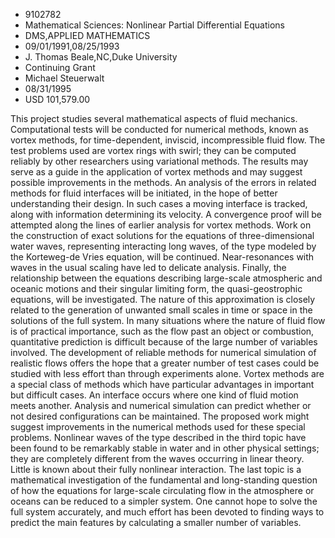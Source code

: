 
* 9102782
* Mathematical Sciences: Nonlinear Partial Differential Equations
* DMS,APPLIED MATHEMATICS
* 09/01/1991,08/25/1993
* J. Thomas Beale,NC,Duke University
* Continuing Grant
* Michael Steuerwalt
* 08/31/1995
* USD 101,579.00

This project studies several mathematical aspects of fluid mechanics.
Computational tests will be conducted for numerical methods, known as vortex
methods, for time-dependent, inviscid, incompressible fluid flow. The test
problems used are vortex rings with swirl; they can be computed reliably by
other researchers using variational methods. The results may serve as a guide in
the application of vortex methods and may suggest possible improvements in the
methods. An analysis of the errors in related methods for fluid interfaces will
be initiated, in the hope of better understanding their design. In such cases a
moving interface is tracked, along with information determining its velocity. A
convergence proof will be attempted along the lines of earlier analysis for
vortex methods. Work on the construction of exact solutions for the equations of
three-dimensional water waves, representing interacting long waves, of the type
modeled by the Korteweg-de Vries equation, will be continued. Near-resonances
with waves in the usual scaling have led to delicate analysis. Finally, the
relationship between the equations describing large-scale atmospheric and
oceanic motions and their singular limiting form, the quasi-geostrophic
equations, will be investigated. The nature of this approximation is closely
related to the generation of unwanted small scales in time or space in the
solutions of the full system. In many situations where the nature of fluid flow
is of practical importance, such as the flow past an object or combustion,
quantitative prediction is difficult because of the large number of variables
involved. The development of reliable methods for numerical simulation of
realistic flows offers the hope that a greater number of test cases could be
studied with less effort than through experiments alone. Vortex methods are a
special class of methods which have particular advantages in important but
difficult cases. An interface occurs where one kind of fluid motion meets
another. Analysis and numerical simulation can predict whether or not desired
configurations can be maintained. The proposed work might suggest improvements
in the numerical methods used for these special problems. Nonlinear waves of the
type described in the third topic have been found to be remarkably stable in
water and in other physical settings; they are completely different from the
waves occurring in linear theory. Little is known about their fully nonlinear
interaction. The last topic is a mathematical investigation of the fundamental
and long-standing question of how the equations for large-scale circulating flow
in the atmosphere or oceans can be reduced to a simpler system. One cannot hope
to solve the full system accurately, and much effort has been devoted to finding
ways to predict the main features by calculating a smaller number of variables.
